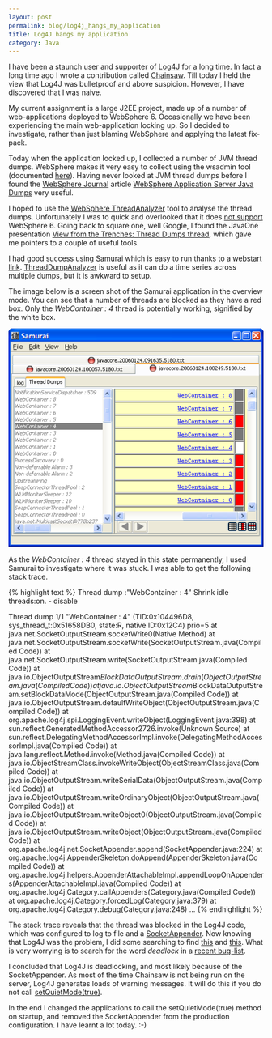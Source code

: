 ```yaml
---
layout: post
permalink: blog/log4j_hangs_my_application
title: Log4J hangs my application
category: Java
---
```


<p>
I have been a staunch user and supporter of <a href="http://logging.apache.org/log4j/docs/">Log4J</a> for a long
time. In fact a long time ago I wrote a contribution called
<a href="http://logging.apache.org/log4j/docs/api/org/apache/log4j/chainsaw/package-summary.html">Chainsaw</a>. Till today I held the view that Log4J was bulletproof and
above suspicion. However, I have discovered that I was naive.

</p>
<p>
My current assignment is a large J2EE project, made up of a number of
web-applications deployed to WebSphere 6. Occasionally we have been
experiencing the main web-application locking up. So I decided to
investigate, rather than just blaming WebSphere and applying the
latest fix-pack.

</p>
<p>
Today when the application locked up, I collected a number of JVM
thread dumps. WebSphere makes it very easy to collect using the
wsadmin tool (documented <a href="http://publib.boulder.ibm.com/infocenter/wasinfo/v6r0/topic/com.ibm.websphere.nd.doc/info/ae/ae/txml_dump.html">here</a>). Having
never looked at JVM thread dumps before I found the <a href="http://websphere.sys-con.com/">WebSphere Journal</a> article <a href="http://websphere.sys-con.com/read/113368.htm">WebSphere Application Server Java Dumps</a> very useful.

</p>
<p>
I hoped to use the <a href="http://www.ibm.com/developerworks/websphere/downloads/thread_analyzer.html">WebSphere
ThreadAnalyzer</a> tool to analyse the thread dumps. Unfortunately I
was to quick and overlooked that it does <a href="http://www-128.ibm.com/developerworks/websphere/downloads/techpreviews.html">not support</a> WebSphere 6. Going back to square one, well Google, I
found the JavaOne presentation <a href="http://developers.sun.com/learning/javaoneonline/2004/newcooltech/TS-1646.pdf">View from the Trenches: Thread Dumps thread</a>, which gave me pointers to
a couple of useful tools.

</p>
<p>
I had good success using <a href="http://yusuke.homeip.net/samurai/?english">Samurai</a> which is easy to run thanks to a <a href="http://yusuke.homeip.net/samurai/samurai.jnlp">webstart link</a>. <a href="http://dev2dev.bea.com/pub/a/2004/01/thread_dumps.html">ThreadDumpAnalyzer</a> is useful as it can do a time series across multiple dumps, but it is
awkward to setup.

</p>
<p>
The image below is a screen shot of the Samurai application in the
overview mode. You can see that a number of threads are blocked as
they have a red box. Only the <i>WebContainer : 4</i> thread is
potentially working, signified by the white box.

</p>
<p>
<img src="/images/samurai-overview.png" alt="Samurai"/>

</p>
<p>
As the <i>WebContainer : 4</i> thread stayed in this state
permanently, I used Samurai to investigate where it was stuck. I was
able to get the following stack trace.

</p>
{% highlight text %}
Thread dump :&quot;WebContainer : 4&quot;  Shrink idle threads:on. - disable

Thread dump 1/1
&quot;WebContainer : 4&quot; (TID:0x104496D8, sys_thread_t:0x51658DB0, state:R, native ID:0x12C4) prio=5
  at java.net.SocketOutputStream.socketWrite0(Native Method)
  at java.net.SocketOutputStream.socketWrite(SocketOutputStream.java(Compiled Code))
  at java.net.SocketOutputStream.write(SocketOutputStream.java(Compiled Code))
  at java.io.ObjectOutputStream$BlockDataOutputStream.drain(ObjectOutputStream.java(Compiled Code))
  at java.io.ObjectOutputStream$BlockDataOutputStream.setBlockDataMode(ObjectOutputStream.java(Compiled Code))
  at java.io.ObjectOutputStream.defaultWriteObject(ObjectOutputStream.java(Compiled Code))
  at org.apache.log4j.spi.LoggingEvent.writeObject(LoggingEvent.java:398)
  at sun.reflect.GeneratedMethodAccessor2726.invoke(Unknown Source)
  at sun.reflect.DelegatingMethodAccessorImpl.invoke(DelegatingMethodAccessorImpl.java(Compiled Code))
  at java.lang.reflect.Method.invoke(Method.java(Compiled Code))
  at java.io.ObjectStreamClass.invokeWriteObject(ObjectStreamClass.java(Compiled Code))
  at java.io.ObjectOutputStream.writeSerialData(ObjectOutputStream.java(Compiled Code))
  at java.io.ObjectOutputStream.writeOrdinaryObject(ObjectOutputStream.java(Compiled Code))
  at java.io.ObjectOutputStream.writeObject0(ObjectOutputStream.java(Compiled Code))
  at java.io.ObjectOutputStream.writeObject(ObjectOutputStream.java(Compiled Code))
  at org.apache.log4j.net.SocketAppender.append(SocketAppender.java:224)
  at org.apache.log4j.AppenderSkeleton.doAppend(AppenderSkeleton.java(Compiled Code))
  at org.apache.log4j.helpers.AppenderAttachableImpl.appendLoopOnAppenders(AppenderAttachableImpl.java(Compiled Code))
  at org.apache.log4j.Category.callAppenders(Category.java(Compiled Code))
  at org.apache.log4j.Category.forcedLog(Category.java:379)
  at org.apache.log4j.Category.debug(Category.java:248)
  ...
{% endhighlight %}

<p>
The stack trace reveals that the thread was blocked in the Log4J code,
which was configured to log to file and a <a href="http://logging.apache.org/log4j/docs/api/org/apache/log4j/net/SocketAppender.html">SocketAppender</a>.
Now knowing that Log4J was the problem, I did some searching to find
<a href="http://wiki.jboss.org/wiki/Wiki.jsp?page=Logging">this</a>
and <a href="http://comments.gmane.org/gmane.comp.jakarta.log4j.devel/10016">this</a>. What
is very worrying is to search for the word <i>deadlock</i> in a <a href="http://www.mail-archive.com/log4j-dev@logging.apache.org/msg05460.html">recent bug-list</a>.

</p>
<p>
I concluded that Log4J is deadlocking, and most likely because of the
SocketAppender. As most of the time Chainsaw is not being run on the
server, Log4J generates loads of warning messages. It will do this if
you do not call <a href="http://logging.apache.org/log4j/docs/api/org/apache/log4j/helpers/LogLog.html#setQuietMode(boolean)">setQuietMode(true)</a>.

</p>
<p>
In the end I changed the applications to call the setQuietMode(true)
method on startup, and removed the SocketAppender from the production
configuration. I have learnt a lot today. :-)

</p>
